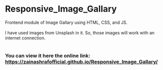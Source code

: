 # Responsive_Image_Gallary
Frontend module of Image Gallary using HTML, CSS, and JS. 
<br><br>
I have used images from Unsplash in it. So, those images will work with an internet connection.
<br><br>
### You can view it here the online link: https://zainashrafofficial.github.io/Responsive_Image_Gallary/
